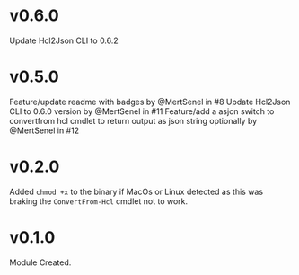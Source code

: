 # v0.6.0

Update Hcl2Json CLI to 0.6.2

# v0.5.0

Feature/update readme with badges by @MertSenel in #8
Update Hcl2Json CLI to 0.6.0 version by @MertSenel in #11
Feature/add a asjon switch to convertfrom hcl cmdlet to return output as json string optionally by @MertSenel in #12

# v0.2.0

Added `chmod +x` to the binary if MacOs or Linux detected as this was braking the `ConvertFrom-Hcl` cmdlet not to work.

# v0.1.0

Module Created.